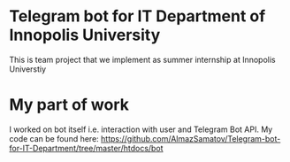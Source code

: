 # Telegram bot for IT Department of Innopolis University
This is team project that we implement as summer internship at Innopolis Universtiy

# My part of work
I worked on bot itself i.e. interaction with user and Telegram Bot API. My code can be found here: 
https://github.com/AlmazSamatov/Telegram-bot-for-IT-Department/tree/master/htdocs/bot

